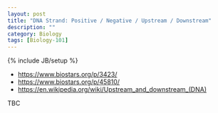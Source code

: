 ```yaml
---
layout: post
title: "DNA Strand: Positive / Negative / Upstream / Downstream"
description: ""
category: Biology
tags: [Biology-101]
---
```

{% include JB/setup %}

- https://www.biostars.org/p/3423/
- https://www.biostars.org/p/45810/
- https://en.wikipedia.org/wiki/Upstream_and_downstream_(DNA)

TBC
